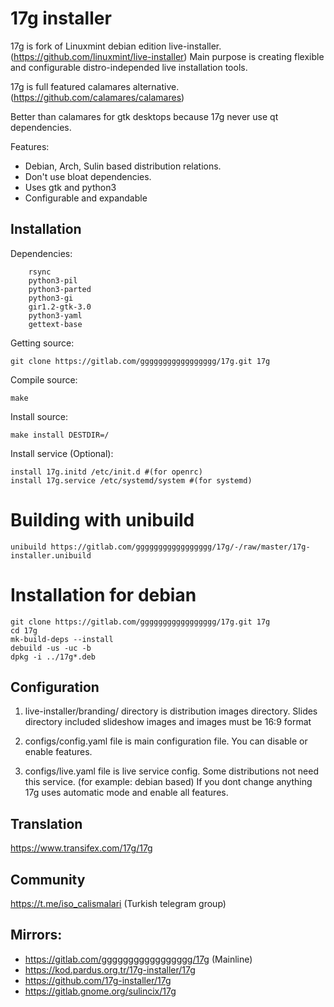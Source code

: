 # 17g installer

17g is fork of Linuxmint debian edition live-installer. (https://github.com/linuxmint/live-installer) Main purpose is creating flexible and configurable distro-independed live installation tools. 

17g is full featured calamares alternative. (https://github.com/calamares/calamares)

Better than calamares for gtk desktops because 17g never use qt dependencies.

Features:

* Debian, Arch, Sulin based distribution relations. 
* Don't use bloat dependencies.
* Uses gtk and python3
* Configurable and expandable

## Installation

Dependencies:

```
    rsync
    python3-pil
    python3-parted
    python3-gi
    gir1.2-gtk-3.0
    python3-yaml
    gettext-base
```
Getting source:

```
git clone https://gitlab.com/ggggggggggggggggg/17g.git 17g
```
Compile source:

```
make
```
Install source:

```
make install DESTDIR=/
```

Install service (Optional):

```
install 17g.initd /etc/init.d #(for openrc)
install 17g.service /etc/systemd/system #(for systemd)
```

# Building with unibuild

```shell
unibuild https://gitlab.com/ggggggggggggggggg/17g/-/raw/master/17g-installer.unibuild
```

# Installation for debian

```shell
git clone https://gitlab.com/ggggggggggggggggg/17g.git 17g
cd 17g
mk-build-deps --install
debuild -us -uc -b
dpkg -i ../17g*.deb
```

## Configuration

1. live-installer/branding/ directory is distribution images directory. Slides directory included slideshow images and images must be 16:9 format

1. configs/config.yaml file is main configuration file. You can disable or enable features.

1.  configs/live.yaml file is live service config. Some distributions not need this service. (for example: debian based) If you dont change anything 17g uses automatic mode and enable all features.

## Translation

https://www.transifex.com/17g/17g

## Community

https://t.me/iso_calismalari (Turkish telegram group)

## Mirrors:

* https://gitlab.com/ggggggggggggggggg/17g (Mainline)
* https://kod.pardus.org.tr/17g-installer/17g
* https://github.com/17g-installer/17g
* https://gitlab.gnome.org/sulincix/17g
